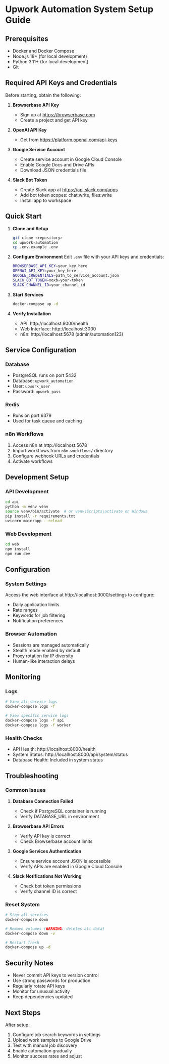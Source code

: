 # Upwork Automation System Setup Guide

## Prerequisites

- Docker and Docker Compose
- Node.js 18+ (for local development)
- Python 3.11+ (for local development)
- Git

## Required API Keys and Credentials

Before starting, obtain the following:

1. **Browserbase API Key**
   - Sign up at https://browserbase.com
   - Create a project and get API key

2. **OpenAI API Key**
   - Get from https://platform.openai.com/api-keys

3. **Google Service Account**
   - Create service account in Google Cloud Console
   - Enable Google Docs and Drive APIs
   - Download JSON credentials file

4. **Slack Bot Token**
   - Create Slack app at https://api.slack.com/apps
   - Add bot token scopes: chat:write, files:write
   - Install app to workspace

## Quick Start

1. **Clone and Setup**
   ```bash
   git clone <repository>
   cd upwork-automation
   cp .env.example .env
   ```

2. **Configure Environment**
   Edit `.env` file with your API keys and credentials:
   ```bash
   BROWSERBASE_API_KEY=your_key_here
   OPENAI_API_KEY=your_key_here
   GOOGLE_CREDENTIALS=path_to_service_account.json
   SLACK_BOT_TOKEN=xoxb-your-token
   SLACK_CHANNEL_ID=your_channel_id
   ```

3. **Start Services**
   ```bash
   docker-compose up -d
   ```

4. **Verify Installation**
   - API: http://localhost:8000/health
   - Web Interface: http://localhost:3000
   - n8n: http://localhost:5678 (admin/automation123)

## Service Configuration

### Database
- PostgreSQL runs on port 5432
- Database: `upwork_automation`
- User: `upwork_user`
- Password: `upwork_pass`

### Redis
- Runs on port 6379
- Used for task queue and caching

### n8n Workflows
1. Access n8n at http://localhost:5678
2. Import workflows from `n8n-workflows/` directory
3. Configure webhook URLs and credentials
4. Activate workflows

## Development Setup

### API Development
```bash
cd api
python -m venv venv
source venv/bin/activate  # or venv\Scripts\activate on Windows
pip install -r requirements.txt
uvicorn main:app --reload
```

### Web Development
```bash
cd web
npm install
npm run dev
```

## Configuration

### System Settings
Access the web interface at http://localhost:3000/settings to configure:
- Daily application limits
- Rate ranges
- Keywords for job filtering
- Notification preferences

### Browser Automation
- Sessions are managed automatically
- Stealth mode enabled by default
- Proxy rotation for IP diversity
- Human-like interaction delays

## Monitoring

### Logs
```bash
# View all service logs
docker-compose logs -f

# View specific service logs
docker-compose logs -f api
docker-compose logs -f worker
```

### Health Checks
- API Health: http://localhost:8000/health
- System Status: http://localhost:8000/api/system/status
- Database Health: Included in system status

## Troubleshooting

### Common Issues

1. **Database Connection Failed**
   - Check if PostgreSQL container is running
   - Verify DATABASE_URL in environment

2. **Browserbase API Errors**
   - Verify API key is correct
   - Check Browserbase account limits

3. **Google Services Authentication**
   - Ensure service account JSON is accessible
   - Verify APIs are enabled in Google Cloud Console

4. **Slack Notifications Not Working**
   - Check bot token permissions
   - Verify channel ID is correct

### Reset System
```bash
# Stop all services
docker-compose down

# Remove volumes (WARNING: deletes all data)
docker-compose down -v

# Restart fresh
docker-compose up -d
```

## Security Notes

- Never commit API keys to version control
- Use strong passwords for production
- Regularly rotate API keys
- Monitor for unusual activity
- Keep dependencies updated

## Next Steps

After setup:
1. Configure job search keywords in settings
2. Upload work samples to Google Drive
3. Test with manual job discovery
4. Enable automation gradually
5. Monitor success rates and adjust
